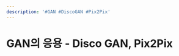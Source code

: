 ```yaml
---
description: '#GAN #DiscoGAN #Pix2Pix'
---
```


# GAN의 응용 - Disco GAN, Pix2Pix

<figure><img src="../../../.gitbook/assets/GAN의 응용 - Disco GAN, Pix2Pix (딥러닝1조)_페이지_01 (1).jpg" alt=""><figcaption></figcaption></figure>

<figure><img src="../../../.gitbook/assets/GAN의 응용 - Disco GAN, Pix2Pix (딥러닝1조)_페이지_02 (1).jpg" alt=""><figcaption></figcaption></figure>

<figure><img src="../../../.gitbook/assets/GAN의 응용 - Disco GAN, Pix2Pix (딥러닝1조)_페이지_03 (1).jpg" alt=""><figcaption></figcaption></figure>

<figure><img src="../../../.gitbook/assets/GAN의 응용 - Disco GAN, Pix2Pix (딥러닝1조)_페이지_04 (1).jpg" alt=""><figcaption></figcaption></figure>

<figure><img src="../../../.gitbook/assets/GAN의 응용 - Disco GAN, Pix2Pix (딥러닝1조)_페이지_05 (1).jpg" alt=""><figcaption></figcaption></figure>

<figure><img src="../../../.gitbook/assets/GAN의 응용 - Disco GAN, Pix2Pix (딥러닝1조)_페이지_06 (1).jpg" alt=""><figcaption></figcaption></figure>

<figure><img src="../../../.gitbook/assets/GAN의 응용 - Disco GAN, Pix2Pix (딥러닝1조)_페이지_07 (1).jpg" alt=""><figcaption></figcaption></figure>

<figure><img src="../../../.gitbook/assets/GAN의 응용 - Disco GAN, Pix2Pix (딥러닝1조)_페이지_08 (1).jpg" alt=""><figcaption></figcaption></figure>

<figure><img src="../../../.gitbook/assets/GAN의 응용 - Disco GAN, Pix2Pix (딥러닝1조)_페이지_09 (1).jpg" alt=""><figcaption></figcaption></figure>

<figure><img src="../../../.gitbook/assets/GAN의 응용 - Disco GAN, Pix2Pix (딥러닝1조)_페이지_10 (1).jpg" alt=""><figcaption></figcaption></figure>

<figure><img src="../../../.gitbook/assets/GAN의 응용 - Disco GAN, Pix2Pix (딥러닝1조)_페이지_11 (1).jpg" alt=""><figcaption></figcaption></figure>

<figure><img src="../../../.gitbook/assets/GAN의 응용 - Disco GAN, Pix2Pix (딥러닝1조)_페이지_12 (1).jpg" alt=""><figcaption></figcaption></figure>

<figure><img src="../../../.gitbook/assets/GAN의 응용 - Disco GAN, Pix2Pix (딥러닝1조)_페이지_13 (1).jpg" alt=""><figcaption></figcaption></figure>

<figure><img src="../../../.gitbook/assets/GAN의 응용 - Disco GAN, Pix2Pix (딥러닝1조)_페이지_14 (1).jpg" alt=""><figcaption></figcaption></figure>

<figure><img src="../../../.gitbook/assets/GAN의 응용 - Disco GAN, Pix2Pix (딥러닝1조)_페이지_15 (1).jpg" alt=""><figcaption></figcaption></figure>

<figure><img src="../../../.gitbook/assets/GAN의 응용 - Disco GAN, Pix2Pix (딥러닝1조)_페이지_16 (1).jpg" alt=""><figcaption></figcaption></figure>

<figure><img src="../../../.gitbook/assets/GAN의 응용 - Disco GAN, Pix2Pix (딥러닝1조)_페이지_17 (1).jpg" alt=""><figcaption></figcaption></figure>

<figure><img src="../../../.gitbook/assets/GAN의 응용 - Disco GAN, Pix2Pix (딥러닝1조)_페이지_18 (1).jpg" alt=""><figcaption></figcaption></figure>

<figure><img src="../../../.gitbook/assets/GAN의 응용 - Disco GAN, Pix2Pix (딥러닝1조)_페이지_19 (1).jpg" alt=""><figcaption></figcaption></figure>

<figure><img src="../../../.gitbook/assets/GAN의 응용 - Disco GAN, Pix2Pix (딥러닝1조)_페이지_20 (1).jpg" alt=""><figcaption></figcaption></figure>

<figure><img src="../../../.gitbook/assets/GAN의 응용 - Disco GAN, Pix2Pix (딥러닝1조)_페이지_21 (1).jpg" alt=""><figcaption></figcaption></figure>

<figure><img src="../../../.gitbook/assets/GAN의 응용 - Disco GAN, Pix2Pix (딥러닝1조)_페이지_22 (1).jpg" alt=""><figcaption></figcaption></figure>

<figure><img src="../../../.gitbook/assets/GAN의 응용 - Disco GAN, Pix2Pix (딥러닝1조)_페이지_23 (1).jpg" alt=""><figcaption></figcaption></figure>

<figure><img src="../../../.gitbook/assets/GAN의 응용 - Disco GAN, Pix2Pix (딥러닝1조)_페이지_24 (2).jpg" alt=""><figcaption></figcaption></figure>

<figure><img src="../../../.gitbook/assets/GAN의 응용 - Disco GAN, Pix2Pix (딥러닝1조)_페이지_25 (1).jpg" alt=""><figcaption></figcaption></figure>

<figure><img src="../../../.gitbook/assets/GAN의 응용 - Disco GAN, Pix2Pix (딥러닝1조)_페이지_26 (1).jpg" alt=""><figcaption></figcaption></figure>

<figure><img src="../../../.gitbook/assets/GAN의 응용 - Disco GAN, Pix2Pix (딥러닝1조)_페이지_27 (1).jpg" alt=""><figcaption></figcaption></figure>

<figure><img src="../../../.gitbook/assets/GAN의 응용 - Disco GAN, Pix2Pix (딥러닝1조)_페이지_28.jpg" alt=""><figcaption></figcaption></figure>

<figure><img src="../../../.gitbook/assets/GAN의 응용 - Disco GAN, Pix2Pix (딥러닝1조)_페이지_29 (1).jpg" alt=""><figcaption></figcaption></figure>

<figure><img src="../../../.gitbook/assets/GAN의 응용 - Disco GAN, Pix2Pix (딥러닝1조)_페이지_30.jpg" alt=""><figcaption></figcaption></figure>

<figure><img src="../../../.gitbook/assets/GAN의 응용 - Disco GAN, Pix2Pix (딥러닝1조)_페이지_31 (1).jpg" alt=""><figcaption></figcaption></figure>

<figure><img src="../../../.gitbook/assets/GAN의 응용 - Disco GAN, Pix2Pix (딥러닝1조)_페이지_32.jpg" alt=""><figcaption></figcaption></figure>

<figure><img src="../../../.gitbook/assets/GAN의 응용 - Disco GAN, Pix2Pix (딥러닝1조)_페이지_33.jpg" alt=""><figcaption></figcaption></figure>

<figure><img src="../../../.gitbook/assets/GAN의 응용 - Disco GAN, Pix2Pix (딥러닝1조)_페이지_34.jpg" alt=""><figcaption></figcaption></figure>

<figure><img src="../../../.gitbook/assets/GAN의 응용 - Disco GAN, Pix2Pix (딥러닝1조)_페이지_35 (1).jpg" alt=""><figcaption></figcaption></figure>
